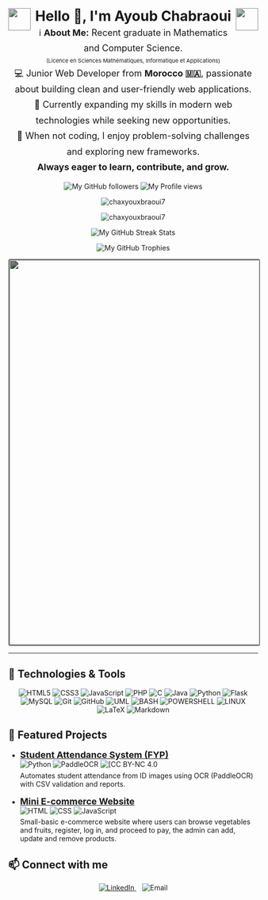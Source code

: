 <div align="center">
  <img align="left" style="filter: brightness(0.75); margin-right: 7px;" width="45" src="https://media3.giphy.com/media/v1.Y2lkPTc5MGI3NjExcnB2cDM0ZGt1MmVhbHp1ODl3aGt5bjgwb3lldG9obmc4cWpka3hwbSZlcD12MV9pbnRlcm5hbF9naWZfYnlfaWQmY3Q9Zw/2UBzuNwevK7XPGkBdZ/giphy.gif">
  <h1 style="display: inline-block; margin: 0; line-height: 1.2;">Hello 👋, I'm Ayoub Chabraoui</h1>
  <img align="right" style="filter: brightness(0.75); margin-left: 7px;" width="45" src="https://media.giphy.com/media/v1.Y2lkPTc5MGI3NjExeHZtb2NtYjVhYzB0ZnJtY2V6Z3I0eGx4dW5jZ2J4b2R0b2V6eWJ5dyZlcD12MV9naWZzX3NlYXJjaCZjdD1n/ES4Vcv8zWfIt2/giphy.gif">
</div>
<div align="center"><p style="font-size: 18px; line-height: 1.75; margin: 0.25px;">
  <p style="font-size: 18px; line-height: 1.75; margin: 0.25px;">
  ℹ️ <strong>About Me:</strong> Recent graduate in Mathematics and Computer Science.<br>
  <small style="font-size: 11px;">(Licence en Sciences Mathématiques, Informatique et Applications)</small><br>
  💻 Junior Web Developer from <strong>Morocco 🇲🇦</strong>, passionate about building clean and user-friendly web applications.<br>
  🚀 Currently expanding my skills in modern web technologies while seeking new opportunities.<br>
  🌱 When not coding, I enjoy problem-solving challenges and exploring new frameworks.<br>
  <strong>Always eager to learn, contribute, and grow.</strong>
</p>
  <p>
    <img alt="My GitHub followers" src="https://img.shields.io/github/followers/chaxyouxbraoui7?style=flat">
    <img alt="My Profile views" src="https://komarev.com/ghpvc/?username=chaxyouxbraoui7&style=flat">
  </p>
  <p>
    <img src="https://github-readme-stats.vercel.app/api/top-langs?username=chaxyouxbraoui7&show_icons=true&locale=en&layout=compact&bg_color=1a1a1a&0000ff&text_color=ffffff" alt="chaxyouxbraoui7"/>
  </p>
  <p>
    <img src="https://github-readme-stats.vercel.app/api?username=chaxyouxbraoui7&show_icons=true&locale=en&theme=github_dark" alt="chaxyouxbraoui7"/>
  </p>
  <p>
    <img src="https://github-readme-streak-stats.herokuapp.com/?user=chaxyouxbraoui7&theme=github-dark&stroke=0000ff&ring=ffd700&border=0000ff&fire=ff0000&currStreakLabel=0000ff&border=ffffff&sideLabels=ffffff&dates=aaaaaa" alt="My GitHub Streak Stats"/>
  </p>
  <p>
  <img src="https://github-profile-trophy.vercel.app/?username=chaxyouxbraoui7&theme=darkhub&row=1&column=5&margin-w=10" alt="My GitHub Trophies"/>
  </p>
  <p>
  <img style="filter: brightness(0.5) contrast(1); border: 2.5px solid white; border-radius: 0.25em" width="777" src="https://media1.giphy.com/media/v1.Y2lkPTc5MGI3NjExY2FtOWptM3ppd2RwOGN1bXZxb3Fpd2E3MWJta3FvZHN0aDBwNWM5MiZlcD12MV9pbnRlcm5hbF9naWZfYnlfaWQmY3Q9Zw/H03PuVdwREB21ANkLX/giphy.gif">
  </p>
</div>
<hr>

<h2>🔧 Technologies &amp; Tools</h2>
<div align="center">
<p>
  <img alt="HTML5" src="https://img.shields.io/badge/HTML5-E34F26?logo=html5&logoColor=white">
<img alt="CSS3" src="https://img.shields.io/badge/CSS3-1572B6?logo=css3&logoColor=white">
<img alt="JavaScript" src="https://img.shields.io/badge/JavaScript-323330?logo=javascript&logoColor=F7DF1E">
<img alt="PHP" src="https://img.shields.io/badge/PHP-777BB4?logo=php&logoColor=white">
<img alt="C" src="https://img.shields.io/badge/C-005C84?logo=c&logoColor=white">
<img alt="Java" src="https://img.shields.io/badge/Java-E34F26?logo=java&logoColor=white">
<img alt="Python" src="https://img.shields.io/badge/Python-3776AB?logo=python&logoColor=white">
<img alt="Flask" src="https://img.shields.io/badge/Flask-092E20?logo=flask&logoColor=white">
<img alt="MySQL" src="https://img.shields.io/badge/MySQL-4479A1?logo=mysql&logoColor=white">
<img alt="Git" src="https://img.shields.io/badge/Git-F05032?logo=git&logoColor=white">
<img alt="GitHub" src="https://img.shields.io/badge/GitHub-181717?logo=github&logoColor=white">
<img alt="UML" src="https://img.shields.io/badge/UML-181717?logo=uml&logoColor=white">
<img alt="BASH" src="https://img.shields.io/badge/BASH-4EAA25?logo=gnu-bash&logoColor=white">
<img alt="POWERSHELL" src="https://img.shields.io/badge/POWERSHELL-012456?logo=gnu-powershell&logoColor=black">
<img alt="LINUX" src="https://img.shields.io/badge/Linux-FCC624?logo=linux&logoColor=black">
<img alt="LaTeX" src="https://img.shields.io/badge/LaTeX-008080?logo=latex&logoColor=white">
<img alt="Markdown" src="https://img.shields.io/badge/Markdown-000000?logo=markdown&logoColor=white">
</p>
</div>

<h2>🌟 Featured Projects</h2>
<ul>
  <li>
    <a style="font-size: 18px"href="https://github.com/chaxyouxbraoui7/student-presence-system"><strong>Student Attendance System (FYP)</strong></a><br>
    <img alt="Python" src="https://img.shields.io/badge/Python-blue">
    <img alt="PaddleOCR" src="https://img.shields.io/badge/OCR-PaddleOCR-lightgrey">
    <img alt="[CC BY-NC 4.0" src="https://img.shields.io/badge/License-CC%20BY--NC%204.0-lightgrey.svg">
    <p style="margin: 0.35rem 0 1rem;">
      Automates student attendance from ID images using OCR (PaddleOCR) with CSV validation and reports.
    </p>
  </li>
  <!-- <li> -->
    <!-- <a style="font-size: 18px"href="https://github.com/chaxyouxbraoui7/portfolio-website"><strong>Portfolio Website</strong></a><br> -->
    <!-- <img alt="HTML5" src="https://img.shields.io/badge/HTML5-orange"> -->
    <!-- <img alt="CSS3" src="https://img.shields.io/badge/CSS3-blue"> -->
    <!-- <img alt="JavaScript" src="https://img.shields.io/badge/JavaScript-yellow"> -->
    <!-- <p style="margin: 0.35rem 0 1rem;"> -->
      <!-- Responsive personal portfolio built with a clean UI/UX to showcase skills and projects. -->
    <!-- </p> -->
  <!-- </li> -->
  <li>
    <a style="font-size: 18px"href="https://github.com/chaxyouxbraoui7/green-panier"><strong>Mini E-commerce Website</strong></a><br>
    <img alt="HTML" src="https://img.shields.io/badge/HTML-red">
    <img alt="CSS" src="https://img.shields.io/badge/CSS-blue">
    <img alt="JavaScript" src="https://img.shields.io/badge/JavaScript-yellow">
    <p style="margin: 0.35rem 0 0.2rem;">
      Small-basic e-commerce website where users can browse vegetables and fruits, register, log in, and proceed to pay, the admin can add, update and remove products.
    </p>
  </li>
</ul>

<h2>📫 Connect with me</h2>
<div align="center">
<p>
  <a href="https://www.linkedin.com/in/ayoub-chabraoui/">
    <img alt="LinkedIn" src="https://img.shields.io/badge/LinkedIn-0077B5?logo=linkedin&logoColor=white">
  </a>
  &nbsp;&nbsp;
  <a href="mailto:mr.ayoub.chabraoui@gmail.com" style="text-decoration: none; cursor: text;">
  <img src="https://img.shields.io/badge/Email-mr.ayoub.chabraoui%40gmail.com-blue.svg" alt="Email">
  </a>
</p>
</div>